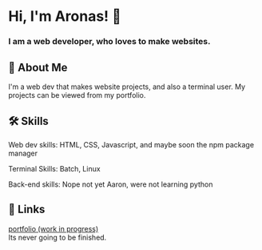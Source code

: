 
# Hi, I'm Aronas! 👋

### I am a web developer, who loves to make websites.


## 🚀 About Me
I'm a web dev that makes website projects, and also a terminal user. 
My projects can be viewed from my portfolio.


## 🛠 Skills
Web dev skills: HTML, CSS, Javascript, and maybe soon the npm package manager

Terminal Skills: Batch, Linux

Back-end skills: Nope not yet Aaron, were not learning python


## 🔗 Links
[portfolio (work in progress)](https://github.com) \
Its never going to be finished.


